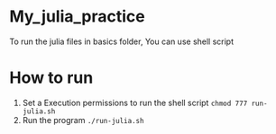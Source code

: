# My_julia_practice 

To run the julia files in basics folder, You can use shell script


# How to run 

1. Set a Execution permissions to run the shell script
   `chmod 777 run-julia.sh`
2. Run the program
   `./run-julia.sh`